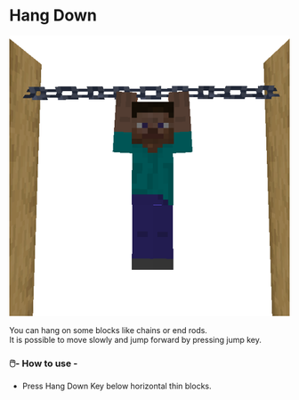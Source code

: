 # Hang Down

![Hang down](../resources/actions/HangDown.png)

You can hang on some blocks like chains or end rods.  
It is possible to move slowly and jump forward by pressing jump key.

### 🖱️- How to use -

- Press Hang Down Key below horizontal thin blocks.